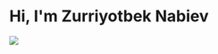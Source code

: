 # Hi, I'm Zurriyotbek Nabiev

<img src="https://github.com/Zurriyotbek/Zurriyotbek/blob/main/florian-olivo-4hbJ-eymZ1o-unsplash.jpg"/>
